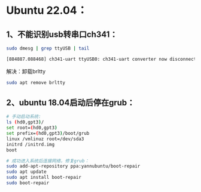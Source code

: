 # Ubuntu 22.04：

## 1、不能识别usb转串口ch341：

```bash
sudo dmesg | grep ttyUSB | tail

[884887.088468] ch341-uart ttyUSB0: ch341-uart converter now disconnected from ttyUSB0
```

解决：卸载brltty

```bash
sudo apt remove brltty
```

## 2、ubuntu 18.04启动后停在grub：

```bash
# 手动启动系统:
ls (hd0,gpt3)/
set root=(hd0,gpt3)
set prefix=(hd0,gpt3)/boot/grub
linux /vmlinuz root=/dev/sda3
initrd /initrd.img
boot

# 成功进入系统后连接网络，修复grub：
sudo add-apt-repository ppa:yannubuntu/boot-repair
sudo apt update
sudo apt install boot-repair
sudo boot-repair
```

